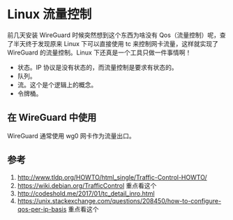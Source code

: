 # Linux 流量控制

<!--
ID: 0eb83da1-2380-4c12-bf8c-bfbf59b0a0dc
Status: draft
Date: 2020-07-29T23:37:30
Modified: 2020-07-29T23:37:30
wp_id: 1586
-->

前几天安装 WireGuard 时候突然想到这个东西为啥没有 Qos（流量控制）呢，查了半天终于发现原来 Linux 下可以直接使用 tc 来控制网卡流量，这样就实现了 WireGuard 的流量控制。Linux 下还真是一个工具只做一件事情啊！

- 状态。IP 协议是没有状态的，而流量控制是要求有状态的。
- 队列。
- 流。这个是个逻辑上的概念。
- 令牌桶。


## 在 WireGuard 中使用

WireGuard 通常使用 wg0 网卡作为流量出口。   

## 参考

1. http://www.tldp.org/HOWTO/html_single/Traffic-Control-HOWTO/
2. https://wiki.debian.org/TrafficControl 重点看这个
3. http://codeshold.me/2017/01/tc_detail_inro.html
4. https://unix.stackexchange.com/questions/208450/how-to-configure-qos-per-ip-basis 重点看这个